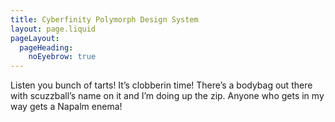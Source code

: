 ```yaml
---
title: Cyberfinity Polymorph Design System
layout: page.liquid
pageLayout:
  pageHeading:
    noEyebrow: true
---
```

Listen you bunch of tarts! It’s clobberin time! There’s a bodybag out there with scuzzball’s name on it and I’m doing up the zip. Anyone who gets in my way gets a Napalm enema!
